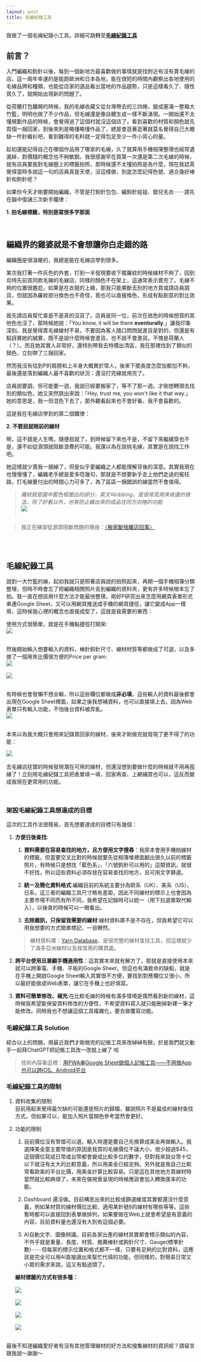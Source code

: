 ```yaml
---
layout: post
title: 毛線紀錄工具
---
```


我做了一個毛線紀錄小工具。詳細可跳轉至[**毛線紀錄工具**](#毛線紀錄工具)

## 前言？

入門編織和鉤針以後，每到一個新地方最喜歡做的事情就是找附近有沒有賣毛線的店。這一兩年幸運的是能跑歐洲和日本各地，能在很短的時間內觀察出各地使用的毛線品牌和種類，也能從店家的選品看出當地的作品趨勢，只是這樣看久了、隨性買久了，就開始出現新的問題了。

從荷蘭打包離開的時候，我的毛線收藏又從台灣帶去的三四捲，變成塞滿一整箱大竹籃，明明也做了不少作品，但毛線還是像自體生成一樣不斷湧現。一開始還不太懂規劃作品的時候，會覺得過了這個村就沒這個店了，看到喜歡的材質和顏色就先買個一捆回家，到後來則是略懂略懂作品了，總是會逛著逛著就莫名覺得自己大概缺一件針織衫吧，看到難得的毛料就一定得包足至少一件小背心的量。

起初還能記得自己在哪個作品用了哪家的毛線，久了就算用手機相簿整理也經常遺漏掉，對價錢的概念也不夠敏銳。我很感謝早在買第一次還是第二次毛線的時候，就有店員要我對毛線圈上的標籤拍照，那時候還不太懂拍照是為什麼，現在我認真覺得當時多說這一句的店員真是天使，沒這樣做，到底怎麼記得色號、適合幾好棒針和鉤針呢？

如果你今天才剛要開始編織，不管是打鉤針包包、編鉤針娃娃、嬰兒毛衣⋯⋯請先在腦中復誦三次新手鐵律：

**1.  拍毛線標籤，特別是寫很多字那面**

<br/>

## 編織界的雞婆就是不會想讓你白走錯的路

編織圈是很溫暖的，我總是能在毛線店學到很多。

某次我打著一件灰色的外套，打到一半發現要收下擺羅紋的時候線材不夠了，回到烏特先前買同款毛線的毛線店，同樣的顏色不在架上，這通常表示賣完了。毛線不夠的位置很尷尬，如果是在衣服的上緣，那我只能果斷去別的地方買或請店員調貨，但就因為羅紋部分換色也不奇怪，我也可以直接換色，形成有點創意的對比效果。

我先請店員幫忙查是不是真的沒貨了。店員是同一位，前次在挑色的時候想買的其他色也沒了，那時候她說：「You know, it will be there **eventurally**.」讓我印象深刻。我是覺得賣毛線線材不易，不要因為客人隨口問問就進貨是對的，但還是有點訝異她的誠實，既不是說什麼時候會進貨，也不說不會進貨。不愧是荷蘭人（？）。而且她其實人非常好，還特別帶我去特價出清區，我在那裡找到了類似的顏色，立刻帶了三捆回家。

然而我沒有估到P的肩膀和上半身大概異於常人，後來下擺長度怎麼加都加不夠，最後還是落到編織人最不喜歡的狀況：還沒打完線就用完了。

店員說要調，但可能要一週，我說已經要搬家了，等不了那一週。才剛想轉頭去找別的類似色，她又突然跳出來說：「Hey, trust me, you won't like it that way.」她的意思是，我一但混色下去了，那外觀看起來也不會好看，我不會喜歡的。

這是我在毛線店學到的第二個鐵律：

**2. 不要屈就眼前的線材**

啊，這不就是人生嗎，隨便屈就了，到時候留下來也不是，不留下來繼續穿也不是，還不如從源頭就阻斷浪費的可能。我還以為在說挑毛線，其實是在說找工作吧。

她這樣就少賣我一捆線了，但是似乎愛編織之人都能理解背後的深意。其實我現在也慢慢懂了，編織老手總是愛多唸幾句，那就是不想要新手走上他們走過的冤枉路，打毛線要付出的時間心力可多了，為了區區一捆錯誤的線當然不會值得。


>*羅紋就是圖中藍色框圈出的部分，英文叫ribbing，是很常見用來收邊的做法，除了好看以外，也有防止織出來的成品往同方向捲的功能*<br/>
![](/assets/img/Crochet/ribbing.png)<br/> <br/>


> 我正在練習從源頭阻斷問題的理由：[〈搬家斷捨離這回事〉](https://tzling.com/2022/07/04/The_way_I_declutter_around_my_apt/)

<br/>
<br/>

## 毛線紀錄工具

說到一大竹籃的線，起初我就只是照著店員說的拍照起來，再開一個手機相簿分類整理，但時不時會忘了把編織相關照片丟到編織的資料夾，更有許多時候根本忘了拍。我一直在想該用什麼方法才能最快整理，剛好P研究出來怎麼用網頁表單形式串連Google Sheet，又可以用網頁推送成手機的網頁捷徑，讓它變成App一樣用，這時候我心裡的概念也直接成型了，這就是我需要的東西：

使用方式很簡單，就是在手機點捷徑打開來:<br/>
![](/assets/img/Crochet/yarn-tracking-app.jpg)<br/> <br/>

然後開始輸入想要輸入的資料，棒針鉤針尺寸、線材材質等都做成了可選，以及多做了一個用來比價很方便的Price per gram: <br/>
![](/assets/img/Crochet/yarn-tracking.jpg)<br/> <br/>
![](/assets/img/Crochet/yarn-tracking2.jpeg)<br/> <br/>

有時候也會發懶不想全輸，所以這些欄位都做成**非必填**，這些輸入的資料最後都會出現在Google Sheet裡面，如果之後我想補資料，也可以直接填上去。因為Web表單只有輸入功能，不怕後台資料被弄亂。<br/>
![](/assets/img/Crochet/yarn-tracking-sheet.jpg)<br/> <br/>

本來以為我大概只會用來記錄買回家的線材，後來才剛做完就發現了更不得了的功能：

![](/assets/img/Crochet/yarn-tracking-practice.jpg)<br/> <br/>
去毛線店挖寶的時候發現潛在可用的線材，但還沒想到要做什麼的時候就不用再囤線了！立刻用毛線紀錄工具把表單填一填，回家再查、上網補買也可以，這反而變成我現在更常用的功能。

<br/>

### 架設毛線紀錄工具想達成的目標

這次的工具作法很簡易，首先想要達成的目標只有幾個：

1. **方便日後查找**:

    1) **資料需要在容易查找的地方，且方便用文字搜尋**：我原本會用手機拍線材的標籤，但當要交叉比對的時候就要先從相簿堆裡面翻出很久以前的標籤照片，有時候只是想找「藍色系」、「六號鉤針可以用的」這類資訊，就很不好找，所以這些資料必須存放在容易查找的地方，且可用文字篩選。

    2) **統一及簡化資料格式**:編織目前的系統主要分為歐系（UK）、美系（US）、日系，這三者的編織工具尺寸略有差距，因此不同線材的標示上也會因為主要市場不同而有所不同，我希望在記錄時可以統一（用下拉選單取代輸入），以後查的時候可以一眼看出。
    
    3) **去除雜訊，只保留我需要的線材**:線材資料庫不是不存在，但我希望它可以用我想要的方式簡單標記、一目瞭然。

    > 線材資料庫：[Yarn Database](https://www.yarndatabase.com/)，是很完整的線材查找工具，但這裡就少了滿多亞洲線材以及我常用的購買處。

3. **跨平台使用且兼顧手機適用性**：這其實本來就有解方了，那就是直接使用本來就可以跨筆電、手機、平板的Google Sheet，但這也有滿致命的缺點，就是在手機上開啟Google Sheet輸入其實很不方便，要找到對應欄位又很小，所以最好能做成Web表單，讓它在手機上也好填寫。

4. **資料可簡單修改、補充**:在比較毛線的時候有滿多情境是偶然看到新的線材，這時候我希望能保留資料修改的方便性，不希望資料寫入就只能刪掉新建一筆才能修改。同時我也不想讓這個工具複雜化，要去做覆寫功能。


### 毛線紀錄工具 Solution

綜合以上的問題，用最近我們才剛做完的記帳工具來改綽綽有餘，於是我們就又動手一起拜ChatGPT把記帳工具改一改就上線了 哈 


> 技術內容看這裡：[用PWA串Google Sheet做個人記帳工具——不用做App也可以跨iOS、Android平台](https://tzling.com/2023/10/30/Expense-Tracker-PWA-spreadsheet-tw/)


### 毛線紀錄工具的限制

1. 資料收集的限制<br/>
目前用起來覺得最欠缺的可能還是照片的歸檔，雖說照片不是最佳的線材查找方式，但如果可以，能加入照片當顏色參考當然會更好。

2.  功能的限制<br/>

    1) 目前價位沒有幣值可以選，輸入時還是要自己先換算成美金再做輸入。我選擇美金當主要幣值的原因是我買的毛線價位不論大小，很少超過$45，這個價位寫成日幣或台幣都會變成比較多位的數字，但對我來說台幣十位以下就沒有太大的比較意義，所以用美金已經足夠。另外就是我自己比較常看歐美的平台比價，用美金計算比較容易。只是這在其他地方買線材時當然就比較麻煩了，未來在做視覺呈現的時候應該會加入轉換匯率的功能。

    2) Dashboard 還沒做。目前構思出來的比較或篩選維度其實都還沒什麼意義，例如某材質的線材價位比較、適用某針號8的線材有哪些等等。這些暫時都可以直接回到表單做排列，如果要做在Web上就會希望是有意義的內容，目前資料量也還沒有大到有這個必要。

    3) AI自動文字、圖像辨識。目前各家出產的線材其實都會標示類似的內容，不外乎就是重量、長度、材質、推薦棒針或鉤針尺寸、Gauge(標準針數)⋯⋯但每家的標示位置和格式都不一樣，只要有足夠的比對資料，這應該是完全可以用AI直接讀出來幫忙代填的功能，但同樣的，對簡易日常又小眾的需求來說，這又有點過頭了。

    **線材標籤的方式有很多種：**<br/><br/>
![](/assets/img/Crochet/label.JPG)<br/> <br/>
![](/assets/img/Crochet/label2.jpeg)<br/> <br/>
![](/assets/img/Crochet/label3.jpeg)<br/> <br/>
![](/assets/img/Crochet/label4.jpeg)<br/> <br/>



最後不知道編織愛好者有沒有其他管理線材的好方法和搜集線材的資訊呢？請留言跟我說～謝謝～


